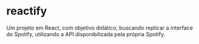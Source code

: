 # reactify
Um projeto em React, com objetivo didático, buscando replicar a interface do Spotify, utilizando a API disponibilizada pela própria Spotify.